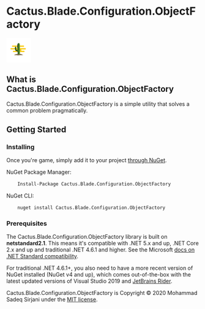 # Cactus.Blade.Configuration.ObjectFactory

![Logo](Image/cactus-64.png)

## What is Cactus.Blade.Configuration.ObjectFactory

Cactus.Blade.Configuration.ObjectFactory is a simple utility that solves a common problem pragmatically.

## Getting Started

### Installing

Once you're game, simply add it to your project [through NuGet](https://www.nuget.org/packages/Cactus.Blade.Configuration.ObjectFactory).

NuGet Package Manager:

```bash
    Install-Package Cactus.Blade.Configuration.ObjectFactory
```

NuGet CLI:

```bash
    nuget install Cactus.Blade.Configuration.ObjectFactory
```

### Prerequisites

The Cactus.Blade.Configuration.ObjectFactory library is built on **netstandard2.1**. This means it's compatible with .NET 5.x and up, .NET Core 2.x and up and traditional .NET 4.6.1 and higher. See the Microsoft [docs on .NET Standard compatibility](https://docs.microsoft.com/en-us/dotnet/standard/net-standard#net-platforms-support).

For traditional .NET 4.6.1+, you also need to have a more recent version of NuGet installed (NuGet v4 and up), which comes out-of-the-box with the latest updated versions of Visual Studio 2019 and [JetBrains Rider](https://www.jetbrains.com/rider/).

Cactus.Blade.Configuration.ObjectFactory is Copyright &copy; 2020 Mohammad Sadeq Sirjani under the [MIT license](LICENSE.txt).
